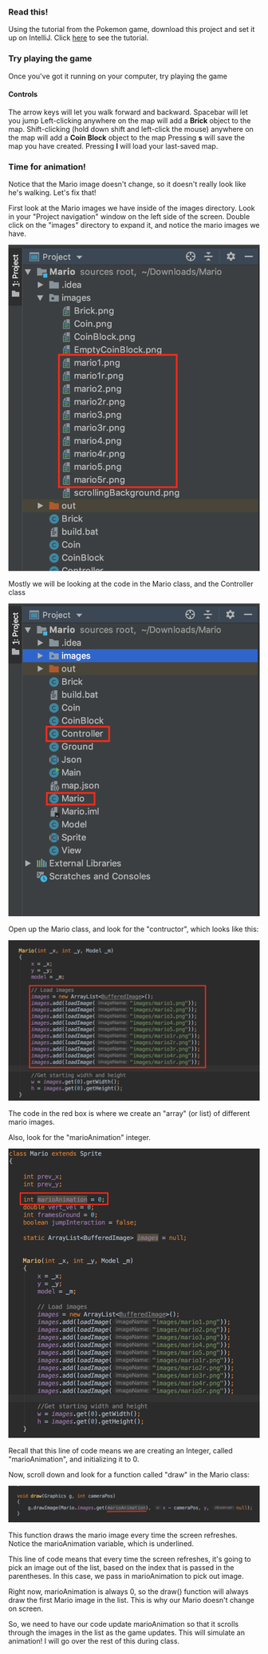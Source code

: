 ### Read this!
Using the tutorial from the Pokemon game, download this project and set it up on IntelliJ.
Click [here](https://github.com/reid-sutherland/Pokemon) to see the tutorial.

### Try playing the game
Once you've got it running on your computer, try playing the game

#### Controls
The arrow keys will let you walk forward and backward.
Spacebar will let you jump
Left-clicking anywhere on the map will add a **Brick** object to the map.
Shift-clicking (hold down shift and left-click the mouse) anywhere on the map will add a **Coin Block** object to the map
Pressing **s** will save the map you have created.
Pressing **l** will load your last-saved map.

### Time for animation!
Notice that the Mario image doesn't change, so it doesn't really look like he's walking. Let's fix that!

First look at the Mario images we have inside of the images directory. 
Look in your "Project navigation" window on the left side of the screen.
Double click on the "images" directory to expand it, and notice the mario images we have.

![image](https://github.com/reid-sutherland/Mario/blob/master/extra_images/image1.png "mario images")

Mostly we will be looking at the code in the Mario class, and the Controller class

![image](https://github.com/reid-sutherland/Mario/blob/master/extra_images/image2.png "mario controller")

Open up the Mario class, and look for the "contructor", which looks like this:

![image](https://github.com/reid-sutherland/Mario/blob/master/extra_images/loadimages.png "load images")

The code in the red box is where we create an "array" (or list) of different mario images.

Also, look for the "marioAnimation" integer.

![image](https://github.com/reid-sutherland/Mario/blob/master/extra_images/marioAnimation.png "mario animation")

Recall that this line of code means we are creating an Integer, called "marioAnimation", and initializing it to 0.

Now, scroll down and look for a function called "draw" in the Mario class:

![image](https://github.com/reid-sutherland/Mario/blob/master/extra_images/draw.png "draw")

This function draws the mario image every time the screen refreshes.
Notice the marioAnimation variable, which is underlined.

This line of code means that every time the screen refreshes, it's going to pick an image out of the list, based on the index that is passed in the parentheses.
In this case, we pass in marioAnimation to pick out image.

Right now, marioAnimation is always 0, so the draw() function will always draw the first Mario image in the list.
This is why our Mario doesn't change on screen.

So, we need to have our code update marioAnimation so that it scrolls through the images in the list as the game updates. This will simulate an animation! I will go over the rest of this during class.
